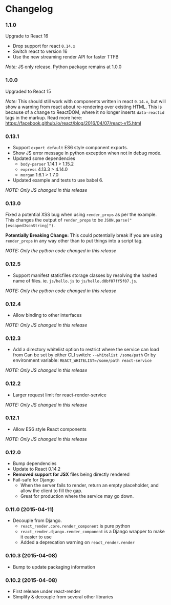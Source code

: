 Changelog
=========

### 1.1.0

Upgrade to React 16

- Drop support for react `0.14.x`
- Switch react to version 16
- Use the new streaming render API for faster TTFB

*Note:* JS only release. Python package remains at 1.0.0

### 1.0.0

Upgraded to React 15

*Note:* This should still work with components written in react `0.14.x`, but will show a warning
from react about re-rendering over existing HTML.
This is because of a change to ReactDOM, where it no longer inserts `data-reactid` tags in the markup.
Read more here: https://facebook.github.io/react/blog/2016/04/07/react-v15.html

### 0.13.1

- Support `export default` ES6 style component exports.
- Show JS error message in python exception when not in debug mode.
- Updated some dependencies
  - `body-parser` 1.14.1 > 1.15.2
  - `express` 4.13.3 > 4.14.0
  - `morgan` 1.6.1 > 1.7.0
- Updated example and tests to use babel 6.

*NOTE: Only JS changed in this release*

### 0.13.0

Fixed a potential XSS bug when using `render_props` as per the example.
This changes the output of `render_props` to be `JSON.parse("[escapedJsonString]")`.

**Potentially Breaking Change:** This could potentially break if you are using `render_props` in any way other
than to put things into a script tag.

*NOTE: Only the python code changed in this release*

### 0.12.5

- Support manifest staticfiles storage classes by resolving the hashed name of files.
  ie. `js/hello.js` to `js/hello.d0bf07ff5f07.js`.

*NOTE: Only the python code changed in this release*

### 0.12.4

- Allow binding to other interfaces

*NOTE: Only JS changed in this release*

### 0.12.3

- Add a directory whitelist option to restrict where the service can load from
  Can be set by either CLI switch: `--whitelist /some/path`
  Or by environment variable: `REACT_WHITELIST=/some/path react-service`

*NOTE: Only JS changed in this release*

### 0.12.2

- Larger request limit for react-render-service

*NOTE: Only JS changed in this release*

### 0.12.1

- Allow ES6 style React components

*NOTE: Only JS changed in this release*

### 0.12.0

- Bump dependencies
- Update to React 0.14.2
- **Removed support for JSX** files being directly rendered
- Fail-safe for Django
  - When the server fails to render, return an empty placeholder, and allow the client to fill the gap.
  - Great for production where the service may go down.

### 0.11.0 (2015-04-11)

- Decouple from Django.
  - `react_render.core.render_component` is pure python
  - `react_render.django.render_component` is a Django wrapper to make it easier to use
  - Added a deprecation warning on `react_render.render`

### 0.10.3 (2015-04-08)

- Bump to update packaging information

### 0.10.2 (2015-04-08)

- First release under react-render
- Simplify & decouple from several other libraries
